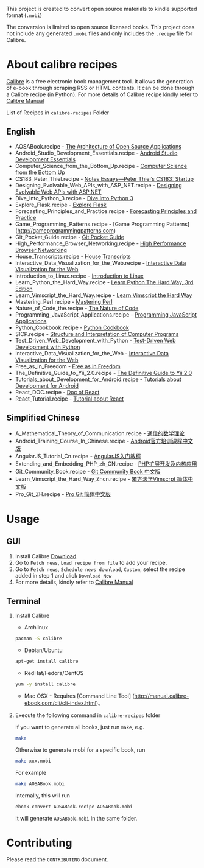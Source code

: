 This project is created to convert open source materials to kindle supported format (`.mobi`)

The conversion is limited to open source licensed books. This project does not include any generated `.mobi` files and only includes the `.recipe` file for Calibre.

# About calibre recipes

[Calibre](http://calibre-ebook.com/) is a free electronic book management tool. It allows the generation of e-book through scraping RSS or HTML contents. It can be done through a Calibre recipe (in Python). For more details of Calibre recipe kindly refer to [Calibre Manual](http://manual.calibre-ebook.com/news.html)

List of Recipes in `calibre-recipes` Folder

## English

+ AOSABook.recipe - [The Architecture of Open Source Applications](http://www.aosabook.org/en/index.html)
+ Android_Studio_Development_Essentials.recipe - [Android Studio Development Essentials](http://www.techotopia.com/index.php/Android_Studio_Development_Essentials)
+ Computer_Science_from_the_Bottom_Up.recipe - [Computer Science from the Bottom Up](http://www.bottomupcs.com/index.html)
+ CS183_Peter_Thiel.recipe - [Notes Essays—Peter Thiel’s CS183: Startup](http://blakemasters.com/peter-thiels-cs183-startup)
+ Designing_Evolvable_Web_APIs_with_ASP_NET.recipe - [Designing Evolvable Web APIs with ASP.NET](http://chimera.labs.oreilly.com/books/1234000001708)
+ Dive_Into_Python_3.recipe - [Dive Into Python 3](http://www.diveintopython3.net/)
+ Explore_Flask.recipe - [Explore Flask](http://exploreflask.com/)
+ Forecasting_Principles_and_Practice.recipe - [Forecasting Principles and Practice](http://otexts.com/fpp/)
+ Game_Programming_Patterns.recipe - [Game Programming Patterns] (http://gameprogrammingpatterns.com)
+ Git_Pocket_Guide.recipe - [Git Pocket Guide](http://chimera.labs.oreilly.com/books/1230000000561)
+ High_Performance_Browser_Networking.recipe - [High Performance Browser Networking](http://chimera.labs.oreilly.com/books/1230000000545/index.html)
+ House_Transcripts.recipe - [House Transcripts](http://clinic-duty.livejournal.com/12225.html)
+ Interactive_Data_Visualization_for_the_Web.recipe - [Interactive Data Visualization for the Web](http://chimera.labs.oreilly.com/books/1230000000345)
+ Introduction_to_Linux.recipe - [Introduction to Linux](http://tldp.org/LDP/intro-linux/html/)
+ Learn_Python_the_Hard_Way.recipe - [Learn Python The Hard Way, 3rd Edition](http://learnpythonthehardway.org/book/)
+ Learn_Vimscript_the_Hard_Way.recipe - [Learn Vimscript the Hard Way](http://learnvimscriptthehardway.stevelosh.com/)
+ Mastering_Perl.recipe - [Mastering Perl](http://chimera.labs.oreilly.com/books/1234000001527)
+ Nature_of_Code_the.recipe - [The Nature of Code](http://natureofcode.com/book/)
+ Programming_JavaScript_Applications.recipe - [Programming JavaScript Applications](http://chimera.labs.oreilly.com/books/1234000000262)
+ Python_Cookbook.recipe - [Python Cookbook](http://chimera.labs.oreilly.com/books/1230000000393)
+ SICP.recipe - [Structure and Interpretation of Computer Programs](http://mitpress.mit.edu/sicp/full-text/book/book.html)
+ Test_Driven_Web_Development_with_Python - [Test-Driven Web Development with Python](http://chimera.labs.oreilly.com/books/1234000000754)
+ Interactive_Data_Visualization_for_the_Web - [Interactive Data Visualization for the Web](http://chimera.labs.oreilly.com/books/1230000000345)
+ Free_as_in_Freedom - [Free as in Freedom](http://www.oreilly.com/openbook/freedom)
+ The_Definitive_Guide_to_Yii_2.0.recipe - [The Definitive Guide to Yii 2.0](http://www.yiiframework.com/doc-2.0/guide-index.html)
+ Tutorials_about_Development_for_Android.recipe - [Tutorials about Development for Android](http://www.vogella.com/tutorials/android.html)
+ React_DOC.recipe - [Doc of React](https://facebook.github.io/react/docs/hello-world.html)
+ React_Tutorial.recipe - [Tutorial about React](https://facebook.github.io/react/tutorial/tutorial.html)

## Simplified Chinese

+ A_Mathematical_Theory_of_Communication.recipe - [通信的数学理论](http://www.ituring.com.cn/minibook/611)
+ Android_Training_Course_In_Chinese.recipe - [Android官方培训课程中文版](http://hukai.me/android-training-course-in-chinese/)
+ AngularJS_Tutorial_Cn.recipe - [AngularJS入门教程](http://www.ituring.com.cn/minibook/303)
+ Extending_and_Embedding_PHP_zh_CN.recipe - [PHP扩展开发及内核应用](https://github.com/walu/phpbook/blob/master/index.md)
+ Git_Community_Book.recipe - [Git Community Book 中文版](http://gitbook.liuhui998.com/)
+ Learn_Vimscript_the_Hard_Way_Zhcn.recipe - [笨方法学Vimscrpt 简体中文版](http://learnvimscriptthehardway.onefloweroneworld.com/)
+ Pro_Git_ZH.recipe - [Pro Git 简体中文版](http://iissnan.com/progit/)

# Usage

## GUI

1. Install Calibre [Download](http://calibre-ebook.com/download)
2. Go to `Fetch news`, `Load recipe from file` to add your recipe.
3. Go to `Fetch news`, `Schedule news download`, `Custom`, select the recipe added in step 1 and click `Download Now`
4. For more details, kindly refer to [Calibre Manual](http://manual.calibre-ebook.com/news.html)

## Terminal

1. Install Calibre

   * Archlinux

   ```bash
   pacman -S calibre
   ```

   * Debian/Ubuntu

   ```bash
   apt-get install calibre
   ```

   * RedHat/Fedora/CentOS

   ```bash
   yum -y install calibre
   ```

   * Mac OSX - Requires [Command Line Tool] (http://manual.calibre-ebook.com/cli/cli-index.html)。

2. Execute the following command in `calibre-recipes` folder

   If you want to generate all books, just run `make`, e.g.

   ```bash
   make
   ```

   Otherwise to generate mobi for a specific book, run

   ```bash
   make xxx.mobi
   ```

   For example

   ```bash
   make AOSABook.mobi
   ```

   Internally, this will run

   ```bash
   ebook-convert AOSABook.recipe AOSABook.mobi
   ```

   It will generate `AOSABook.mobi` in the same folder.

# Contributing

Please read the `CONTRIBUTING` document.
